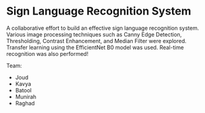 # Sign Language Recognition System

A collaborative effort to build an effective sign language recognition system. Various image processing techniques such as Canny Edge Detection, Thresholding, Contrast Enhancement, and Median Filter were explored. Transfer learning using the EfficientNet B0 model was used. Real-time recognition was also performed!

Team:
  * Joud
  * Kavya
  * Batool
  * Munirah
  * Raghad 
  
